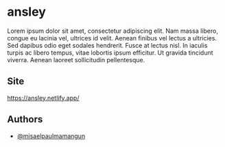 # ansley

Lorem ipsum dolor sit amet, consectetur adipiscing elit. Nam massa libero, congue eu lacinia vel, ultrices id velit. Aenean finibus vel lectus a ultricies. Sed dapibus odio eget sodales hendrerit. Fusce at lectus nisl. In iaculis turpis ac libero tempus, vitae lobortis ipsum efficitur. Ut gravida tincidunt viverra. Aenean laoreet sollicitudin pellentesque.

## Site

https://ansley.netlify.app/

## Authors

- [@misaelpaulmamangun](https://www.github.com/misaelpaulmamangun)
